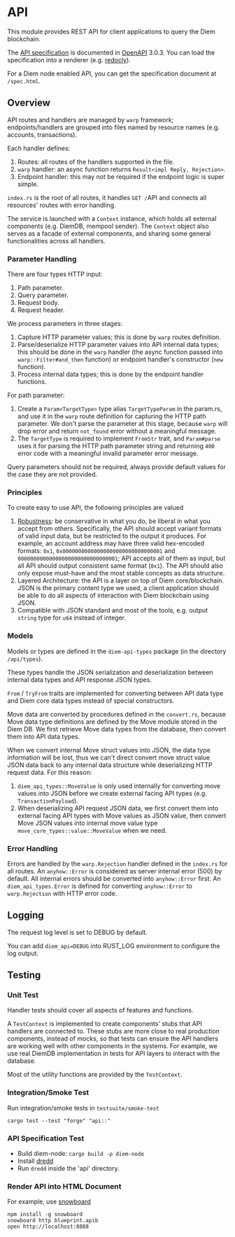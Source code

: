 # API

This module provides REST API for client applications to query the Diem blockchain.

The [API specification](src/static/openapi.yaml) is documented in [OpenAPI](https://www.openapis.org/) 3.0.3.
You can load the specification into a renderer (e.g. [redocly](https://redocly.github.io/redoc/?url=https://raw.githubusercontent.com/diem/diem/main/api/src/static/openapi.yaml)).

For a Diem node enabled API, you can get the specification document at `/spec.html`.

## Overview

API routes and handlers are managed by `warp` framework; endpoints/handlers are grouped into files named by resource names (e.g. accounts, transactions).

Each handler defines:
1. Routes: all routes of the handlers supported in the file.
2. `warp` handler: an async function returns `Result<impl Reply, Rejection>`.
3. Endpoint handler: this may not be required if the endpoint logic is super simple.

`index.rs` is the root of all routes, it handles `GET /`API and connects all resources' routes with error handling.

The service is launched with a `Context` instance, which holds all external components (e.g. DiemDB, mempool sender).
The `Context` object also serves as a facade of external components, and sharing some general functionalities across
all handlers.

### Parameter Handling

There are four types HTTP input:

1. Path parameter.
2. Query parameter.
3. Request body.
4. Request header.

We process parameters in three stages:

1. Capture HTTP parameter values; this is done by `warp` routes definition.
2. Parse/deserialize HTTP parameter values into API internal data types; this should be done in the `warp` handler (the async function passed into `warp::Filter#and_then` function) or endpoint handler's constructor (`new` function).
3. Process internal data types; this is done by the endpoint handler functions.

For path parameter:

1. Create a `Param<TargetType>` type alias `TargetTypeParam` in the param.rs, and use it in the `warp` route definition for capturing the HTTP path parameter. We don't parse the parameter at this stage, because `warp` will drop error and return `not_found` error without a meaningful message.
2. The `TargetType` is required to implement `FromStr` trait, and `Param#parse` uses it for parsing the HTTP path parameter string and returning `400` error code with a meaningful invalid parameter error message.

Query parameters should not be required, always provide default values for the case they are not provided.

### Principles

To create easy to use API, the following principles are valued

1. [Robustness](https://en.wikipedia.org/wiki/Robustness_principle): be conservative in what you do, be liberal in what you accept from others. Specifically, the API should accept variant formats of valid input data, but be restricted to the output it produces. For example, an account address may have three valid hex-encoded formats: `0x1`, `0x00000000000000000000000000000001` and `00000000000000000000000000000001`; API accepts all of them as input, but all API should output consistent same format (`0x1`). The API should also only expose must-have and the most stable concepts as data structure.
2. Layered Architecture: the API is a layer on top of Diem core/blockchain. JSON is the primary content type we used, a client application should be able to do all aspects of interaction with Diem blockchain using JSON.
3. Compatible with JSON standard and most of the tools, e.g. output `string` type for `u64` instead of integer.

### Models

Models or types are defined in the `diem-api-types` package (in the directory `/api/types`).

These types handle the JSON serialization and deserialization between internal data types and API response JSON types.

`From` / `TryFrom` traits are implemented for converting between API data type and Diem core data types instead of special constructors.

Move data are converted by procedures defined in the `convert.rs`, because Move data type definitions are defined by the Move module stored in the Diem DB. We first retrieve Move data types from the database, then convert them into API data types.

When we convert internal Move struct values into JSON, the data type information will be lost, thus we can't direct convert move struct value JSON data back to any internal data structure while deserializing HTTP request data.
For this reason:
1. `diem_api_types::MoveValue` is only used internally for converting move values into JSON before we create external facing API types (e.g. `TransactionPayload`).
2. When deserializing API request JSON data, we first convert them into external facing API types with Move values as JSON value, then convert Move JSON values into internal move value type `move_core_types::value::MoveValue` when we need.

### Error Handling

Errors are handled by the `warp.Rejection` handler defined in the `index.rs` for all routes.
An `anyhow::Error` is considered as server internal error (500) by default.
All internal errors should be converted into `anyhow::Error` first.
An `diem_api_types.Error` is defined for converting `anyhow::Error` to `warp.Rejection` with HTTP error code.

## Logging

The request log level is set to DEBUG by default.

You can add `diem_api=DEBUG` into RUST_LOG environment to configure the log output.

## Testing

### Unit Test

Handler tests should cover all aspects of features and functions.

A `TestContext` is implemented to create components' stubs that API handlers are connected to.
These stubs are more close to real production components, instead of mocks, so that tests can ensure the API
handlers are working well with other components in the systems.
For example, we use real DiemDB implementation in tests for API layers to interact with the database.

Most of the utility functions are provided by the `TestContext`.

### Integration/Smoke Test

Run integration/smoke tests in `testsuite/smoke-test`

```
cargo test --test "forge" "api::"
```

### API Specification Test

* Build diem-node: `cargo build -p diem-node`
* Install [dredd](https://dredd.org/en/latest/)
* Run `dredd` inside the 'api' directory.


### Render API into HTML Document


For example, use [snowboard](https://github.com/bukalapak/snowboard)

```
npm install -g snowboard
snowboard http blueprint.apib
open http://localhost:8088
```

